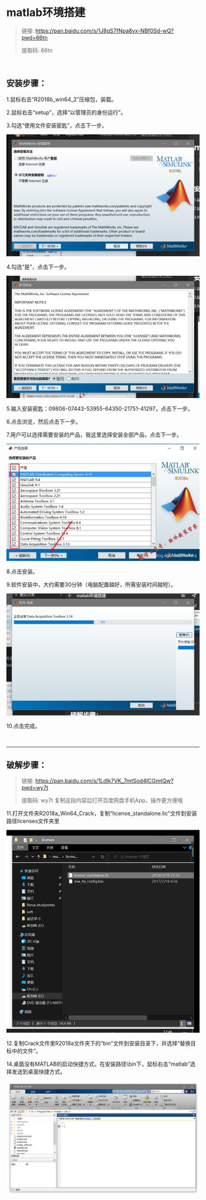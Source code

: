 # matlab环境搭建

> 链接: https://pan.baidu.com/s/1J8qS7fNpa8vx-NBf0Sd-wQ?pwd=66tn 
> 
> 提取码: 66tn 

<br/>

## 安装步骤：

1.鼠标右击“R2018b_win64_2”压缩包，装载。

2.鼠标右击“setup”，选择“以管理员的身份运行”。

3.勾选“使用文件安装密匙”，点击下一步。

![截图](27c5a8203921d20ce70436a9a4114750.png)

4.勾选“是”，点击下一步。

![截图](7229f9eea882b998cfe3b212eab51b13.png)

5.输入安装密匙：09806-07443-53955-64350-21751-41297，点击下一步。

6.点击浏览，然后点击下一步。

7.用户可以选择需要安装的产品，我这里选择安装全部产品，点击下一步。

![截图](d61710b2dc0d47f439b2077a33b590bc.png)

8.点击安装。

9.软件安装中，大约需要30分钟（电脑配置越好，所需安装时间越短）。

![截图](a1300db987db24a63b858734030a80ae.png)

10.点击完成。

<br/>

***

## 破解步骤：

> 链接: https://pan.baidu.com/s/1LdIk7VK_7mtSod4ICGmtQw?pwd=wy7t 
> 
> 提取码: wy7t 复制这段内容后打开百度网盘手机App，操作更方便哦

11.打开文件夹R2018a_Win64_Crack，复制“license_standalone.lic”文件到安装路径licenses文件夹里

![截图](ba77cf5bdce28ab0b398425ed2024b6f.png)

12.复制Crack文件里R2018a文件夹下的“bin”文件到安装目录下，并选择“替换目标中的文件”。

14.桌面没有MATLAB的启动快捷方式，在安装路径\bin下，鼠标右击“matlab”选择发送到桌面快捷方式。

![截图](be811aa311ca26f5c03aeaf27c65281b.png)
